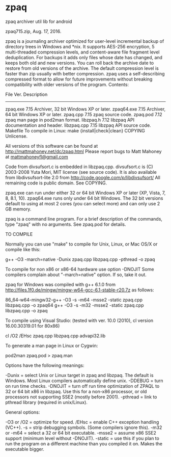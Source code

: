 # zpaq
zpaq archiver util lib for android


zpaq715.zip, Aug. 17, 2016.

zpaq is a journaling archiver optimized for user-level incremental
backup of directory trees in Windows and *nix. It supports AES-256
encryption, 5 multi-threaded compression levels, and content-aware
file fragment level deduplication. For backups it adds only files
whose date has changed, and keeps both old and new versions. You can roll
back the archive date to restore from old versions of the archive.
The default compression level is faster than zip usually with better
compression. zpaq uses a self-describing compressed format to allow
for future improvements without breaking compatibility with older
versions of the program. Contents:

File            Ver.   Description
-----------     ----   -----------
zpaq.exe        7.15   Archiver, 32 bit Windows XP or later.
zpaq64.exe      7.15   Archiver, 64 bit Windows XP or later.
zpaq.cpp        7.15   zpaq source code.
zpaq.pod        7.12   zpaq man page in pod2man format.
libzpaq.h       7.12   libzpaq API documentation and header.
libzpaq.cpp     7.15   libzpaq API source code.
Makefile               To compile in Linux: make {install|check|clean}
COPYING                Unlicense.

All versions of this software can be found at
http://mattmahoney.net/dc/zpaq.html
Please report bugs to Matt Mahoney at mattmahoneyfl@gmail.com

Code from divsufsort.c is embedded in libzpaq.cpp.
divsufsort.c is (C) 2003-2008 Yuta Mori, MIT license (see source code).
It is also available from libdivsufsort-lite 2.0 from
http://code.google.com/p/libdivsufsort/
All remaining code is public domain. See COPYING.

zpaq.exe can run under either 32 or 64 bit Windows XP or later
(XP, Vista, 7, 8, 8.1, 10). zpaq64.exe runs only under 64 bit Windows.
The 32 bit versions default to using at most 2 cores (you can select more)
and can only use 2 GB memory.

zpaq is a command line program. For a brief description of the commands,
type "zpaq" with no arguments. See zpaq.pod for details.

TO COMPILE

Normally you can use "make" to compile for Unix, Linux, or Mac OS/X
or compile like this:

  g++ -O3 -march=native -Dunix zpaq.cpp libzpaq.cpp -pthread -o zpaq

To compile for non x86 or x86-64 hardware use option -DNOJIT
Some compilers complain about "-march=native" option. If so, take it out.

zpaq for Windows was compiled with g++ 6.1.0 from
http://files.1f0.de/mingw/mingw-w64-gcc-6.1-stable-r20.7z as follows:

  86_64-w64-mingw32-g++ -O3 -s -m64 -msse2 -static zpaq.cpp libzpaq.cpp -o zpaq64
                    g++ -O3 -s -m32 -msse2 -static zpaq.cpp libzpaq.cpp -o zpaq

To compile using Visual Studio:
(tested with ver. 10.0 (2010), cl version 16.00.30319.01 for 80x86)

  cl /O2 /EHsc zpaq.cpp libzpaq.cpp advapi32.lib

To generate a man page in Linux or Cygwin:

  pod2man zpaq.pod > zpaq.man

Options have the following meanings:

-Dunix   = select Unix or Linux target in zpaq and libzpaq. The default is
           Windows. Most Linux compilers automatically define unix.
-DDEBUG  = turn on run time checks.
-DNOJIT  = turn off run time optimization of ZPAQL to 32 or 64 bit x86
           in libzpaq. Use this for a non-x86 processor, or old
           processors not supporting SSE2 (mostly before 2001).
-pthread = link to pthread library (required in unix/Linux).

General options:

-O3 or /O2   = optimize for speed.
/EHsc        = enable C++ exception handling (VC++).
-s           = strip debugging symbols. (Some compilers ignore this).
-m32 or -m64 = select a 32 or 64 bit executable.
-msse2       = assume x86 SSE2 support (minimum level without -DNOJIT).
-static      = use this if you plan to run the program on a different
               machine than you compiled it on. Makes the executable bigger.
